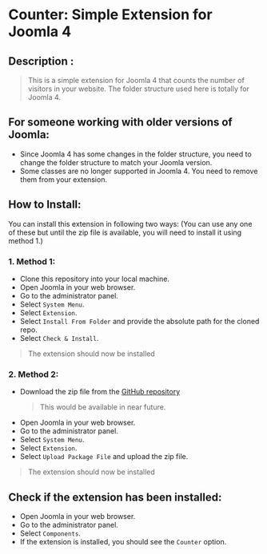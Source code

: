 # Counter: Simple Extension for Joomla 4

## Description :
> This is a simple extension for Joomla 4 that counts the number of visitors in your website.
> The folder structure used here is totally for Joomla 4. 

## For someone working with older versions of Joomla:
- Since Joomla 4 has some changes in the folder structure, you need to change the folder structure to match your Joomla version.
- Some classes are no longer supported in Joomla 4. You need to remove them from your extension.

## How to Install:
You can install this extension in following two ways: (You can use any one of these but until the zip file is available, you will need to install it using method 1.)

### 1. Method 1:
  - Clone this repository into your local machine.
  - Open Joomla in your web browser.
  - Go to the administrator panel.
  - Select `System Menu`.
  - Select `Extension`.
  - Select `Install From Folder` and provide the absolute path for the cloned repo.
  - Select `Check & Install`.
  > The extension should now be installed 

### 2. Method 2:
  - Download the zip file from the [GitHub repository](https://github.com/kiranadh1452/counter_Joomla4)
    > This would be available in near future.
  - Open Joomla in your web browser.
  - Go to the administrator panel.
  - Select `System Menu`.
  - Select `Extension`.
  - Select `Upload Package File` and upload the zip file.
  > The extension should now be installed

## Check if the extension has been installed:
  - Open Joomla in your web browser.
  - Go to the administrator panel.
  - Select `Components`.
  - If the extension is installed, you should see the `Counter` option.
